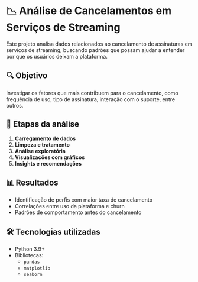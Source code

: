 # 📉 Análise de Cancelamentos em Serviços de Streaming

Este projeto analisa dados relacionados ao cancelamento de assinaturas em serviços de streaming, buscando padrões que possam ajudar a entender por que os usuários deixam a plataforma.

## 🔍 Objetivo

Investigar os fatores que mais contribuem para o cancelamento, como frequência de uso, tipo de assinatura, interação com o suporte, entre outros.

## 📂 Etapas da análise

1. **Carregamento de dados**
2. **Limpeza e tratamento**
3. **Análise exploratória**
4. **Visualizações com gráficos**
5. **Insights e recomendações**

## 📊 Resultados

- Identificação de perfis com maior taxa de cancelamento
- Correlações entre uso da plataforma e churn
- Padrões de comportamento antes do cancelamento

## 🛠️ Tecnologias utilizadas

- Python 3.9+
- Bibliotecas:
  - `pandas`
  - `matplotlib`
  - `seaborn`

